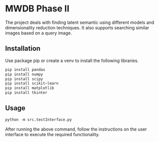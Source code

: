 # MWDB Phase II

The project deals with finding latent semantic using different models and dimensionality reduction techniques. It also supports searching similar images based on a query image.

## Installation

Use package pip or create a venv to install the following libraries.


```bash
pip install pandas
pip install numpy
pip install scipy
pip install scikit−learn
pip install matplotlib
pip install tkinter
```

## Usage

```python
python -m src.testInterface.py
```
After running the above command, follow the instructions on the user interface to execute the required functionality.